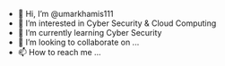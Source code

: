 - 👋 Hi, I’m @umarkhamis111
- 👀 I’m interested in Cyber Security & Cloud Computing 
- 🌱 I’m currently learning Cyber Security
- 💞️ I’m looking to collaborate on ...
- 📫 How to reach me ...

<!---
umarkhamis111/umarkhamis111 is a ✨ special ✨ repository because its `README.md` (this file) appears on your GitHub profile.
You can click the Preview link to take a look at your changes.
--->

